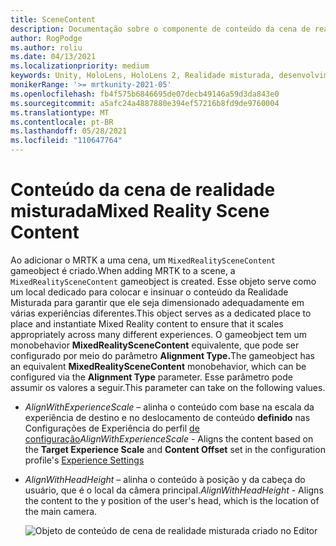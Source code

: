 ```yaml
---
title: SceneContent
description: Documentação sobre o componente de conteúdo da cena de realidade misturada
author: RogPodge
ms.author: roliu
ms.date: 04/13/2021
ms.localizationpriority: medium
keywords: Unity, HoloLens, HoloLens 2, Realidade misturada, desenvolvimento, MRTK,
monikerRange: '>= mrtkunity-2021-05'
ms.openlocfilehash: fb4f575b6846695de07decb49146a59d3da843e0
ms.sourcegitcommit: a5afc24a4887880e394ef57216b8fd9de9760004
ms.translationtype: MT
ms.contentlocale: pt-BR
ms.lasthandoff: 05/28/2021
ms.locfileid: "110647764"
---
```

# <a name="mixed-reality-scene-content"></a><span data-ttu-id="36c37-104">Conteúdo da cena de realidade misturada</span><span class="sxs-lookup"><span data-stu-id="36c37-104">Mixed Reality Scene Content</span></span>

<span data-ttu-id="36c37-105">Ao adicionar o MRTK a uma cena, um `MixedRealitySceneContent` gameobject é criado.</span><span class="sxs-lookup"><span data-stu-id="36c37-105">When adding MRTK to a scene, a `MixedRealitySceneContent` gameobject is created.</span></span> <span data-ttu-id="36c37-106">Esse objeto serve como um local dedicado para colocar e insinuar o conteúdo da Realidade Misturada para garantir que ele seja dimensionado adequadamente em várias experiências diferentes.</span><span class="sxs-lookup"><span data-stu-id="36c37-106">This object serves as a dedicated place to place and instantiate Mixed Reality content to ensure that it scales appropriately across many different experiences.</span></span> <span data-ttu-id="36c37-107">O gameobject tem um monobehavior **MixedRealitySceneContent** equivalente, que pode ser configurado por meio do parâmetro **Alignment Type.**</span><span class="sxs-lookup"><span data-stu-id="36c37-107">The gameobject has an equivalent **MixedRealitySceneContent** monobehavior, which can be configured via the **Alignment Type** parameter.</span></span> <span data-ttu-id="36c37-108">Esse parâmetro pode assumir os valores a seguir.</span><span class="sxs-lookup"><span data-stu-id="36c37-108">This parameter can take on the following values.</span></span>

* <span data-ttu-id="36c37-109">*AlignWithExperienceScale* – alinha o  conteúdo com base na escala da experiência de destino e no deslocamento de conteúdo **definido** nas Configurações de Experiência do perfil [de configuração](experience-settings.md)</span><span class="sxs-lookup"><span data-stu-id="36c37-109">*AlignWithExperienceScale* - Aligns the content based on the **Target Experience Scale** and **Content Offset** set in the configuration profile's [Experience Settings](experience-settings.md)</span></span>
* <span data-ttu-id="36c37-110">*AlignWithHeadHeight* – alinha o conteúdo à posição y da cabeça do usuário, que é o local da câmera principal.</span><span class="sxs-lookup"><span data-stu-id="36c37-110">*AlignWithHeadHeight* - Aligns the content to the y position of the user's head, which is the location of the main camera.</span></span>


  ![Objeto de conteúdo de cena de realidade misturada criado no Editor](../images/experience-settings/MixedRealitySceneContent.png)